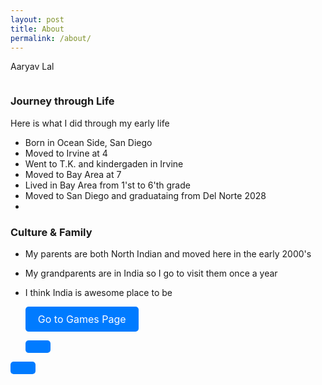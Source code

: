 ```yaml
---
layout: post
title: About
permalink: /about/
---
```


Aaryav Lal

<style>
    /* Style looks pretty compact, trace grid-container and grid-item in the code */
    .grid-container {
        display: grid;
        grid-template-columns: repeat(auto-fill, minmax(150px, 1fr)); /* Dynamic columns */
        gap: 10px;
    }
    .grid-item {
        text-align: center;
    }
    .grid-item img {
        width: 100%;
        height: 100px; /* Fixed height for uniformity */
        object-fit: contain; /* Ensure the image fits within the fixed height */
    }
    .grid-item p {
        margin: 5px 0; /* Add some margin for spacing */
    }
</style>

<!-- This grid_container class is for the CSS styling, the id is for JavaScript connection -->
<div class="grid-container" id="grid_container">
    <!-- content will be added here by JavaScript -->
</div>

<script>
    // 1. Make a connection to the HTML container defined in the HTML div
    var container = document.getElementById("grid_container"); // This container connects to the HTML div

    // 2. Define a JavaScript object for our http source and our data rows for the Living in the World grid
    var http_source = "https://upload.wikimedia.org/wikipedia/commons/";
    var living_in_the_world = [
        {"flag": "8/88/Flag_of_India_%282-1%29.svg", "greeting": "Namaste", "description": "India - Ethnicity"},
        {"flag": "0/01/Flag_of_California.svg", "greeting": "Hi", "description": "Born here"},
        {"flag": "a/a4/Flag_of_the_United_States.svg", "greeting": "Hello", "description": "My nationality"},
    ]; 
    
    // 3a. Consider how to update style count for size of container
    // The grid-template-columns has been defined as dynamic with auto-fill and minmax

    // 3b. Build grid items inside of our container for each row of data
    for (const location of living_in_the_world) {
        // Create a "div" with "class grid-item" for each row
        var gridItem = document.createElement("div");
        gridItem.className = "grid-item";  // This class name connects the gridItem to the CSS style elements
        // Add "img" HTML tag for the flag
        var img = document.createElement("img");
        img.src = http_source + location.flag; // concatenate the source and flag
        img.alt = location.flag + " Flag"; // add alt text for accessibility

        // Add "p" HTML tag for the description
        var description = document.createElement("p");
        description.textContent = location.description; // extract the description

        // Add "p" HTML tag for the greeting
        var greeting = document.createElement("p");
        greeting.textContent = location.greeting;  // extract the greeting

        // Append img and p HTML tags to the grid item DIV
        gridItem.appendChild(img);
        gridItem.appendChild(description);
        gridItem.appendChild(greeting);

        // Append the grid item DIV to the container DIV
        container.appendChild(gridItem);
    }
</script>


### Journey through Life

Here is what I did through my early life 

- Born in Ocean Side, San Diego
- Moved to Irvine at 4
- Went to T.K. and kindergaden in Irvine
- Moved to Bay Area at 7
- Lived in Bay Area from 1'st to 6'th grade
- Moved to San Diego and graduataing from Del Norte 2028
- 


### Culture & Family

- My parents are both North Indian and moved here in the early 2000's
- My grandparents are in India so I go to visit them once a year
- I think India is awesome place to be



  <a href="https://aaryavlal.github.io/Aaryav_2025/games/" 
   style="display: inline-block; padding: 10px 20px; font-size: 16px; color: white; background-color: #007BFF; text-align: center; text-decoration: none; border-radius: 5px; transition: background-color 0.3s;">
   Go to Games Page
</a>

<script src="https://utteranc.es/client.js"
        repo="aaryavlal/Aaryav_2025"
        issue-term="title"
        label="blogpost-comment"
        theme="github-light"
        crossorigin="anonymous"
        async>
</script>



